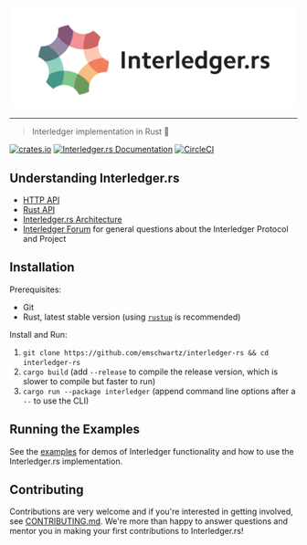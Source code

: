 <p align="center">
  <img src="interledger-rs.svg" width="700" alt="Interledger.rs">
</p>

---
> Interledger implementation in Rust :money_with_wings:

[![crates.io](https://img.shields.io/crates/v/interledger.svg)](https://crates.io/crates/interledger)
[![Interledger.rs Documentation](https://docs.rs/interledger/badge.svg)](https://docs.rs/interledger)
[![CircleCI](https://circleci.com/gh/emschwartz/interledger-rs.svg?style=shield)](https://circleci.com/gh/emschwartz/interledger-rs)
<!-- [![Docker Image](https://img.shields.io/docker/pulls/emschwartz/interledger-rs.svg?maxAge=2592000)](https://hub.docker.com/r/emschwartz/interledger-rs/) -->

## Understanding Interledger.rs
- [HTTP API](./docs/api.md)
- [Rust API](https://docs.rs/interledger)
- [Interledger.rs Architecture](./docs/architecture.md)
- [Interledger Forum](https://forum.interledger.org) for general questions about the Interledger Protocol and Project

## Installation

Prerequisites:
- Git
- Rust, latest stable version (using [`rustup`](https://rustup.rs/) is recommended)

Install and Run:

1. `git clone https://github.com/emschwartz/interledger-rs && cd interledger-rs`
2. `cargo build` (add `--release` to compile the release version, which is slower to compile but faster to run)
2. `cargo run --package interledger` (append command line options after a `--` to use the CLI)

## Running the Examples

See the [examples](./examples/README.md) for demos of Interledger functionality and how to use the Interledger.rs implementation.

## Contributing

Contributions are very welcome and if you're interested in getting involved, see [CONTRIBUTING.md](docs/CONTRIBUTING.md). We're more than happy to answer questions and mentor you in making your first contributions to Interledger.rs!
